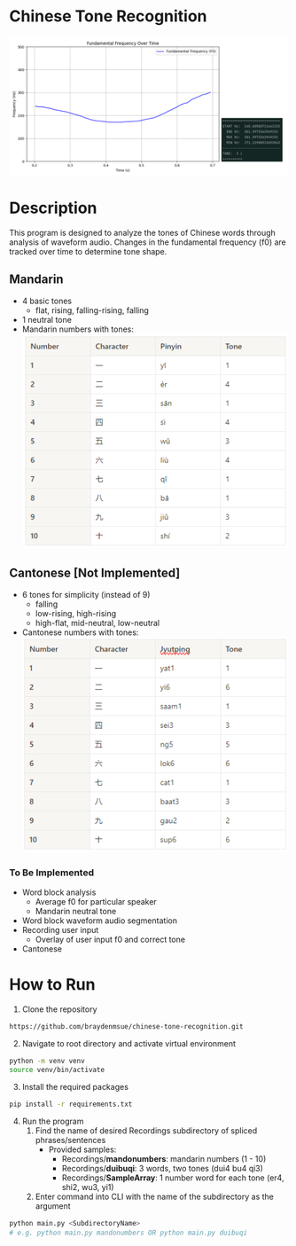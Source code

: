 # Chinese Tone Recognition

![alt text](https://github.com/braydenmsue/chinese-tone-recognition/blob/main/figures/qi3.png?raw=true)
# Description
This program is designed to analyze the tones of Chinese words through analysis of waveform audio. Changes in the fundamental frequency (f0) are tracked over time to determine tone shape.

## Mandarin
 - 4 basic tones
   - flat, rising, falling-rising, falling
 - 1 neutral tone
 - Mandarin numbers with tones:\
![alt text](https://github.com/braydenmsue/chinese-tone-recognition/blob/main/figures/mand_num_chart.PNG?raw=true)

## Cantonese [Not Implemented]
 - 6 tones for simplicity (instead of 9)
   - falling 
   - low-rising, high-rising
   - high-flat, mid-neutral, low-neutral
 - Cantonese numbers with tones:\
 ![alt text](https://github.com/braydenmsue/chinese-tone-recognition/blob/main/figures/cant_num_chart.PNG?raw=true)

### To Be Implemented
 - Word block analysis
   - Average f0 for particular speaker
   - Mandarin neutral tone
 - Word block waveform audio segmentation
 - Recording user input
    - Overlay of user input f0 and correct tone
 - Cantonese

# How to Run
1. Clone the repository
```bash
https://github.com/braydenmsue/chinese-tone-recognition.git
````
2. Navigate to root directory and activate virtual environment
```bash
python -m venv venv
source venv/bin/activate
```
3. Install the required packages
```bash
pip install -r requirements.txt
```
4. Run the program
   1. Find the name of desired Recordings subdirectory of spliced phrases/sentences
      - Provided samples:
        - Recordings/**mandonumbers**: mandarin numbers (1 - 10)
        - Recordings/**duibuqi**: 3 words, two tones (dui4 bu4 qi3) 
        - Recordings/**SampleArray**: 1 number word for each tone (er4, shi2, wu3, yi1)
   2. Enter command into CLI with the name of the subdirectory as the argument
```bash
python main.py <SubdirectoryName>
# e.g. python main.py mandonumbers OR python main.py duibuqi
```